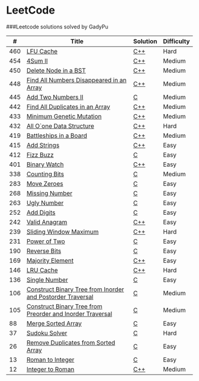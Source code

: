 LeetCode
========

###Leetcode solutions solved by GadyPu 

| # | Title | Solution | Difficulty |
|---| ----- | -------- | ---------- |
|460|[LFU Cache](https://leetcode.com/problems/lfu-cache/) | [C++](./cpp/LFUCache/LFUCache.cpp)|Hard|
|454|[4Sum II](https://leetcode.com/problems/4sum-ii/) | [C++](./cpp/4SumII/4SumII.cpp)|Medium|
|450|[Delete Node in a BST](https://leetcode.com/problems/delete-node-in-a-bst/) | [C++](./cpp/deleteNodeinaBST/deleteNodeinaBST.cpp)|Medium|
|448|[Find All Numbers Disappeared in an Array](https://leetcode.com/problems/find-all-numbers-disappeared-in-an-array/) | [C++](./cpp/findAllNumbersDisappearedinanArray/findAllNumbersDisappearedinanArray.cpp)|Medium|
|445|[Add Two Numbers II](https://leetcode.com/problems/add-two-numbers-ii/) | [C](./c/addTwoNumbersII/addTwoNumbersII.c)|Medium|
|442|[Find All Duplicates in an Array](https://leetcode.com/problems/find-all-duplicates-in-an-array/) | [C++](./cpp/findAllDuplicatesInAnArray/findAllDuplicatesInAnArray.cpp)|Medium|
|433|[Minimum Genetic Mutation](https://leetcode.com/problems/minimum-genetic-mutation/) | [C++](./cpp/minimumGeneticMutation/dbfs.cpp)|Medium|
|432|[All O\`one Data Structure](https://leetcode.com/problems/all-oone-data-structure/) | [C++](./cpp/allOoneDataStructure/allOoneDataStructure.cpp)|Hard|
|419|[Battleships in a Board](https://leetcode.com/problems/battleships-in-a-board/) | [C++](./cpp/battleshipsInABoard/battleshipsInABoard.cpp)|Medium|
|415|[Add Strings](https://leetcode.com/problems/add-strings/) | [C++](./cpp/addStrings/addStrings.cpp)|Easy|
|412|[Fizz Buzz](https://leetcode.com/problems/fizz-buzz/) | [C](./c/fizzBuzz/fizzBuzz.c)|Easy|
|401|[Binary Watch](https://leetcode.com/problems/binary-watch/) | [C++](./cpp/binaryWatch/binaryWatch.cpp)|Easy|
|338|[Counting Bits](https://leetcode.com/problems/counting-bits/) | [C](./c/CountingBits/CountingBits.c)|Medium|
|283|[Move Zeroes](https://leetcode.com/problems/move-zeroes/) | [C](./c/MoveZeroes/MoveZeroes.c)|Easy|
|268|[Missing Number](https://leetcode.com/problems/missing-number/) | [C](./c/MissingNumber/MissingNumber.c)|Easy|
|263|[Ugly Number](https://leetcode.com/problems/ugly-number/) | [C](./c/UglyNumber/UglyNumber.c)|Easy|
|252|[Add Digits](https://leetcode.com/problems/add-digits/) | [C](./c/AddDigits/AddDigits.c)|Easy|
|242|[Valid Anagram](https://leetcode.com/problems/valid-anagram/) | [C++](./cpp/ValidAnagram/ValidAnagram.cpp)|Easy|
|239|[Sliding Window Maximum](https://leetcode.com/problems/sliding-window-maximum/) | [C++](./cpp/SlidingWindowMaximum/SlidingWindowMaximum.cpp)|Hard|
|231|[Power of Two](https://leetcode.com/problems/power-of-two/) | [C](./c/PowerofTwo/PowerofTwo.c)|Easy|
|190|[Reverse Bits](https://leetcode.com/problems/reverse-bits/) | [C](./c/ReverseBits/ReverseBits.c)|Easy|
|169|[Majority Element](https://leetcode.com/problems/majority-element/) | [C++](./cpp/MajorityElement/MajorityElement.cpp)|Easy|
|146|[LRU Cache](https://leetcode.com/problems/lru-cache/) | [C++](./cpp/LRUCache/LRUCache.cpp)|Hard|
|136|[Single Number](https://leetcode.com/problems/single-number/) | [C](./c/SingleNumber/SingleNumber.c)|Easy|
|106|[Construct Binary Tree from Inorder and Postorder Traversal](https://leetcode.com/problems/construct-binary-tree-from-inorder-and-postorder-traversal/) | [C](./c/constructBinaryTreefromInorderandPostorderTraversal/constructBinaryTreefromInorderandPostorderTraversal.c)|Medium|
|105|[Construct Binary Tree from Preorder and Inorder Traversal](https://leetcode.com/problems/construct-binary-tree-from-preorder-and-inorder-traversal/) | [C](./c/constructBinaryTreefromPreorderandInorderTraversal/constructBinaryTreefromPreorderandInorderTraversal.c)|Medium|
|88|[Merge Sorted Array](https://leetcode.com/problems/merge-sorted-array/) | [C](./c/MergeSortedArray/MergeSortedArray.c)|Easy|
|37|[Sudoku Solver](https://leetcode.com/problems/sudoku-solver/) | [C](./c/sudokuSolver/SudokuSolver.c)|Hard|
|26|[Remove Duplicates from Sorted Array](https://leetcode.com/problems/remove-duplicates-from-sorted-array/) | [C](./c/removeDuplicatesfromSortedArray/removeDuplicatesfromSortedArray.c)|Easy|
|13|[Roman to Integer](https://leetcode.com/problems/roman-to-integer/) | [C](./c/RomantoInteger/RomantoInteger.c)|Easy|
|12|[Integer to Roman](https://leetcode.com/problems/integer-to-roman/) | [C++](./cpp/IntegertoRoman/IntegertoRoman.cpp)|Medium|
